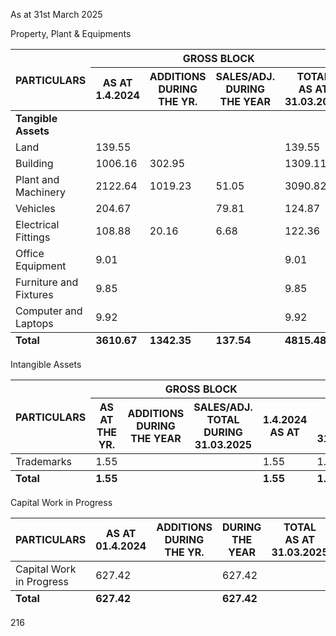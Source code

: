 As at 31st March 2025

Property, Plant & Equipments

<table><thead><tr><th rowspan="2">PARTICULARS</th><th colspan="4">GROSS BLOCK</th><th colspan="4">ACCUMULATED DEPRECIATION</th><th colspan="2">NET BLOCK</th></tr><tr><th>AS AT<br/>1.4.2024</th><th>ADDITIONS<br/>DURING<br/>THE YR.</th><th>SALES/ADJ.<br/>DURING<br/>THE YEAR</th><th>TOTAL<br/>AS AT<br/>31.03.2025</th><th>TOTAL<br/>UP TO<br/>31.3.2024</th><th>FOR THE<br/>YEAR</th><th>ADJUSTMENT<br/>DURING THE<br/>YEAR</th><th>TOTAL<br/>UP TO<br/>31.03.2025</th><th>AS AT<br/>31.03.2025</th><th>AS AT<br/>31.03.2024</th></tr></thead><tbody><tr><td><strong>Tangible Assets</strong></td><td></td><td></td><td></td><td></td><td></td><td></td><td></td><td></td><td></td><td></td></tr><tr><td>Land</td><td>139.55</td><td></td><td></td><td>139.55</td><td></td><td></td><td></td><td></td><td>139.55</td><td>139.55</td></tr><tr><td>Building</td><td>1006.16</td><td>302.95</td><td></td><td>1309.11</td><td>235.52</td><td>39.82</td><td></td><td>275.34</td><td>1033.77</td><td>770.64</td></tr><tr><td>Plant and Machinery</td><td>2122.64</td><td>1019.23</td><td>51.05</td><td>3090.82</td><td>1081.00</td><td>169.51</td><td>23.72</td><td>1226.79</td><td>1864.02</td><td>1041.63</td></tr><tr><td>Vehicles</td><td>204.67</td><td></td><td>79.81</td><td>124.87</td><td>126.45</td><td>16.81</td><td>47.75</td><td>95.51</td><td>29.35</td><td>78.23</td></tr><tr><td>Electrical Fittings</td><td>108.88</td><td>20.16</td><td>6.68</td><td>122.36</td><td>45.82</td><td>8.60</td><td>.65</td><td>53.76</td><td>68.60</td><td>63.06</td></tr><tr><td>Office Equipment</td><td>9.01</td><td></td><td></td><td>9.01</td><td>3.53</td><td>.75</td><td></td><td>4.28</td><td>4.73</td><td>5.48</td></tr><tr><td>Furniture and Fixtures</td><td>9.85</td><td></td><td></td><td>9.85</td><td>6.54</td><td>.65</td><td></td><td>7.19</td><td>2.66</td><td>3.30</td></tr><tr><td>Computer and Laptops</td><td>9.92</td><td></td><td></td><td>9.92</td><td>6.93</td><td>1.07</td><td></td><td>8.00</td><td>1.93</td><td>3.00</td></tr></tbody><tfoot><tr><td><strong>Total</strong></td><td><strong>3610.67</strong></td><td><strong>1342.35</strong></td><td><strong>137.54</strong></td><td><strong>4815.48</strong></td><td><strong>1505.79</strong></td><td><strong>237.20</strong></td><td><strong>72.12</strong></td><td><strong>1670.87</strong></td><td><strong>3144.61</strong></td><td><strong>2104.89</strong></td></tr></tfoot></table>

Intangible Assets

<table><thead><tr><th rowspan="2">PARTICULARS</th><th colspan="4">GROSS BLOCK</th><th colspan="4">AMORTISATION</th><th colspan="2">NET BLOCK</th></tr><tr><th>AS AT<br/>THE YR.</th><th>ADDITIONS<br/>DURING<br/>THE YEAR</th><th>SALES/ADJ. TOTAL<br/>DURING<br/>31.03.2025</th><th>1.4.2024<br/>AS AT</th><th>TOTAL<br/>UP TO<br/>31.3.2024</th><th>FOR THE<br/>YEAR</th><th>ADJUSTMENT<br/>DURING THE<br/>YEAR</th><th>TOTAL<br/>UP TO<br/>31.03.2025</th><th>AS AT<br/>31.03.2025</th><th>AS AT<br/>31.03.2024</th></tr></thead><tbody><tr><td>Trademarks</td><td>1.55</td><td></td><td></td><td>1.55</td><td>1.26</td><td></td><td></td><td>1.26</td><td>.28</td><td>.28</td></tr></tbody><tfoot><tr><td><strong>Total</strong></td><td><strong>1.55</strong></td><td></td><td></td><td><strong>1.55</strong></td><td><strong>1.26</strong></td><td></td><td></td><td><strong>1.26</strong></td><td><strong>.28</strong></td><td><strong>.28</strong></td></tr></tfoot></table>

Capital Work in Progress

<table><thead><tr><th rowspan="2">PARTICULARS</th><th>AS AT<br/>01.4.2024</th><th>ADDITIONS<br/>DURING<br/>THE YR.</th><th>DURING<br/>THE YEAR</th><th>TOTAL<br/>AS AT<br/>31.03.2025</th></tr></thead><tbody><tr><td>Capital Work in Progress</td><td>627.42</td><td></td><td>627.42</td><td></td></tr></tbody><tfoot><tr><td><strong>Total</strong></td><td><strong>627.42</strong></td><td></td><td><strong>627.42</strong></td><td></td></tr></tfoot></table>

216